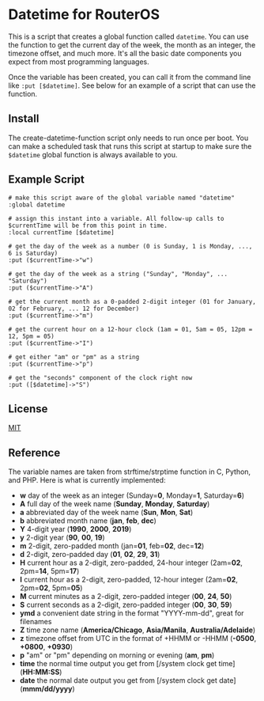 # Datetime for RouterOS
This is a script that creates a global function called `datetime`. You can use the function to get the current day of the week, the month as an integer, the timezone offset, and much more. It's all the basic date components you expect from most programming languages.

Once the variable has been created, you can call it from the command line like `:put [$datetime]`. See below for an example of a script that can use the function.

## Install
The create-datetime-function script only needs to run once per boot. You can make a scheduled task that runs this script at startup to make sure the `$datetime` global function is always available to you.

## Example Script
```
# make this script aware of the global variable named "datetime"
:global datetime

# assign this instant into a variable. All follow-up calls to $currentTime will be from this point in time.
:local currentTime [$datetime]

# get the day of the week as a number (0 is Sunday, 1 is Monday, ..., 6 is Saturday)
:put ($currentTime->"w")

# get the day of the week as a string ("Sunday", "Monday", ... "Saturday")
:put ($currentTime->"A")

# get the current month as a 0-padded 2-digit integer (01 for January, 02 for February, ... 12 for December)
:put ($currentTime->"m")

# get the current hour on a 12-hour clock (1am = 01, 5am = 05, 12pm = 12, 5pm = 05)
:put ($currentTime->"I")

# get either "am" or "pm" as a string
:put ($currentTime->"p")

# get the "seconds" component of the clock right now
:put ([$datetime]->"S")
```

## License
[MIT](https://choosealicense.com/licenses/mit/)

## Reference
The variable names are taken from strftime/strptime function in C, Python, and PHP. Here is what is currently implemented:
  * **w** day of the week as an integer (Sunday=**0**, Monday=**1**, Saturday=**6**)
  * **A** full day of the week name (**Sunday**, **Monday**, **Saturday**)
  * **a** abbreviated day of the week name (**Sun**, **Mon**, **Sat**)
  * **b** abbreviated month name (**jan**, **feb**, **dec**)
  * **Y** 4-digit year (**1990**, **2000**, **2019**)
  * **y** 2-digit year (**90**, **00**, **19**)
  * **m** 2-digit, zero-padded month (jan=**01**, feb=**02**, dec=**12**)
  * **d** 2-digit, zero-padded day (**01**, **02**, **29**, **31**)
  * **H** current hour as a 2-digit, zero-padded, 24-hour integer (2am=**02**, 2pm=**14**, 5pm=**17**)
  * **I** current hour as a 2-digit, zero-padded, 12-hour integer (2am=**02**, 2pm=**02**, 5pm=**05**)
  * **M** current minutes as a 2-digit, zero-padded integer (**00**, **24**, **50**)
  * **S** current seconds as a 2-digit, zero-padded integer (**00**, **30**, **59**)
  * **ymd** a convenient date string in the format "YYYY-mm-dd", great for filenames
  * **Z** time zone name (**America/Chicago**, **Asia/Manila**, **Australia/Adelaide**)
  * **z** timezone offset from UTC in the format of +HHMM or -HHMM (**-0500**, **+0800**, **+0930**)
  * **p** "am" or "pm" depending on morning or evening (**am**, **pm**)
  * **time** the normal time output you get from [/system clock get time] (**HH:MM:SS**)
  * **date** the normal date output you get from [/system clock get date] (**mmm/dd/yyyy**)
  